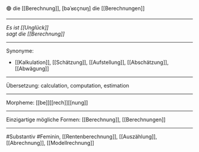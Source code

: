 🟢 die [[Berechnung]], [bəˈʁɛçnʊŋ]
die [[Berechnungen]]


---
*Es ist [[Unglück]]*  
*sagt die [[Berechnung]]*  


---
Synonyme:
- [[Kalkulation]], [[Schätzung]], [[Aufstellung]], [[Abschätzung]], [[Abwägung]]

---
Übersetzung: calculation, computation, estimation

---
Morpheme:
[[be]][[rech]][[nung]]

---
Einzigartige mögliche Formen: [[Berechnung]], [[Berechnungen]]

---
#Substantiv #Feminin, [[Rentenberechnung]], [[Auszählung]], [[Abrechnung]], [[Modellrechnung]]